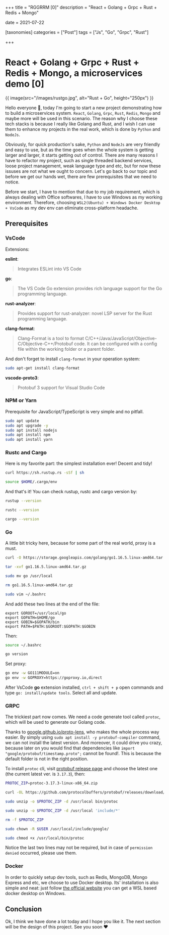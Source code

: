 +++
title = "RGGRRM [0]"
description = "React + Golang + Grpc + Rust + Redis + Mongo"

date = 2021-07-22

[taxonomies]
categories = ["Post"]
tags = ["Js", "Go", "Grpc", "Rust"]

+++

# React + Golang + Grpc + Rust + Redis + Mongo, a microservices demo [0]

{{ image(src="/images/rustgo.jpg", alt="Rust + Go", height="250px") }}

Hello everyone :wave:, today I'm going to start a new project demonstrating how to build a microservices system. `React`, `Golang`, `Grpc`, `Rust`, `Redis`, `Mongo` and maybe more will be used in this scenario. The reason why I choose these tech stacks is because I really like Golang and Rust, and I wish I can use them to enhance my projects in the real work, which is done by `Python` and `NodeJs`.

Obviously, for quick production's sake, `Python` and `NodeJs` are very friendly and easy to use, but as the time goes when the whole system is getting larger and larger, it starts getting out of control. There are many reasons I have to refactor my project, such as single threaded backend services, loose project management, weak language type and etc, but for now these issuses are not what we ought to concern. Let's go back to our topic and before we get our hands wet, there are few prerequisites that we need to notice.

Before we start, I have to mention that due to my job requirement, which is always dealing with Office softwares, I have to use Windows as my working environment. Therefore, choosing `WSL2(Ubuntu) + Windows Docker Desktop + VsCode` as my dev env can eliminate cross-platform headache.

## Prerequisites

### VsCode

Extensions:

**eslint**:

> Integrates ESLint into VS Code

**go**:

> The VS Code Go extension provides rich language support for the Go programming language.

**rust-analyzer**:

> Provides support for rust-analyzer: novel LSP server for the Rust programming language.

**clang-format**:

> Clang-Format is a tool to format C/C++/Java/JavaScript/Objective-C/Objective-C++/Protobuf code. It can be configured with a config file within the working folder or a parent folder.

And don't forget to install `clang-format` in your operation system:

```sh
sudo apt-get install clang-format
```

**vscode-proto3**:

> Protobuf 3 support for Visual Studio Code

### NPM or Yarn

Prerequisite for JavaScript/TypeScript is very simple and no pitfall.

```sh
sudo apt update
sudo apt upgrade -y
sudo apt install nodejs
sudo apt install npm
sudo apt install yarn
```

### Rustc and Cargo

Here is my favorite part: the simplest installation ever! Decent and tidy!

```sh
curl https://sh.rustup.rs -sSf | sh

source $HOME/.cargo/env
```

And that's it! You can check rustup, rustc and cargo version by:

```sh
rustup --version

rustc --version

cargo --version
```

### Go

A little bit tricky here, because for some part of the real world, proxy is a must.

```sh
curl -O https://storage.googleapis.com/golang/go1.16.5.linux-amd64.tar.gz

tar -xvf go1.16.5.linux-amd64.tar.gz

sudo mv go /usr/local

rm go1.16.5.linux-amd64.tar.gz

sudo vim ~/.bashrc
```

And add these two lines at the end of the file:

```.bashrc
export GOROOT=/usr/local/go
export GOPATH=$HOME/go
export GOBIN=$GOPATH/bin
export PATH=$PATH:$GOROOT:$GOPATH:$GOBIN
```

Then:

```sh
source ~/.bashrc

go version
```

Set proxy:

```sh
go env -w GO111MODULE=on
go env -w GOPROXY=https://goproxy.io,direct
```

After VsCode **go** extension installed, `ctrl + shift + p` open commands and type `go: install/update tools`. Select all and update.

### GRPC

The trickiest part now comes. We need a code generate tool called `protoc`, which will be used to generate our Golang code.

Thanks to [google.github.io/proto-lens](http://google.github.io/proto-lens/installing-protoc.html), who makes the whole process way easier. By simply using `sudo apt install -y protobuf-compiler` command, we can not install the latest version. And moreover, it could drive you crazy, because later on you would find that dependencies like `import "google/protobuf/timestamp.proto";` cannot be found!. This is because the default folder is not in the right position.

To install `protoc` cli, visit [protobuf release page](https://github.com/protocolbuffers/protobuf) and choose the latest one (the current latest ver. is `3.17.3`), then:

```sh
PROTOC_ZIP=protoc-3.17.3-linux-x86_64.zip

curl -OL https://github.com/protocolbuffers/protobuf/releases/download/v3.17.3/$PROTOC_ZIP

sudo unzip -o $PROTOC_ZIP -d /usr/local bin/protoc

sudo unzip -o $PROTOC_ZIP -d /usr/local 'include/*'

rm -f $PROTOC_ZIP

sudo chown -R $USER /usr/local/include/google/

sudo chmod +x /usr/local/bin/protoc
```

Notice the last two lines may not be required, but in case of `permission denied` occurred, please use them.

### Docker

In order to quickly setup dev tools, such as Redis, MongoDB, Mongo Express and etc, we choose to use Docker desktop. Its' installation is also simple and neat: just follow [the official website](https://www.docker.com/products/docker-desktop) you can get a WSL based docker desktop on Windows.

## Conclusion

Ok, I think we have done a lot today and I hope you like it. The next section will be the design of this project. See you soon :heart:
